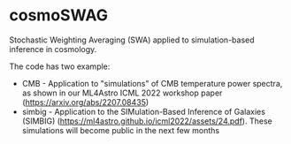# cosmoSWAG
Stochastic Weighting Averaging (SWA) applied to simulation-based inference in cosmology. 

The code has two example: 

- CMB - Application to "simulations" of CMB temperature power spectra, as shown in our ML4Astro ICML 2022 workshop paper (https://arxiv.org/abs/2207.08435)
- simbig - Application to the SIMulation-Based Inference of Galaxies (SIMBIG) (https://ml4astro.github.io/icml2022/assets/24.pdf). These simulations will become public in the next few months
